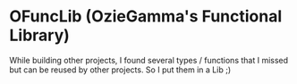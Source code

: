 # OFuncLib (OzieGamma's Functional Library)

While building other projects, I found several types / functions that I missed but can be reused by other projects. So I put them in a Lib ;)
